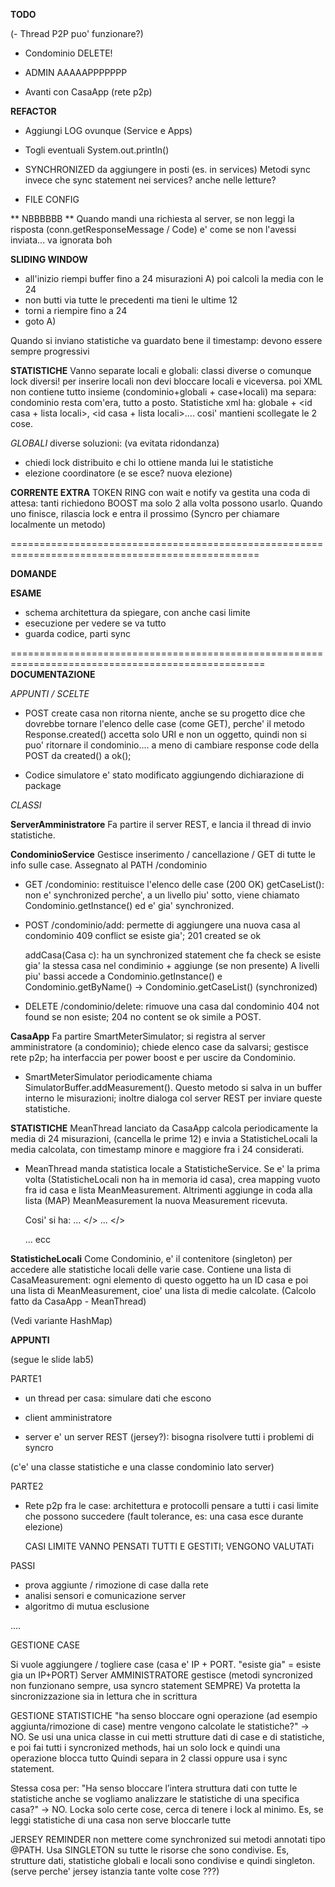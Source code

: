 **TODO**

(- Thread P2P puo' funzionare?)
- Condominio DELETE!

- ADMIN AAAAAPPPPPPP


- Avanti con CasaApp (rete p2p)


**REFACTOR**
- Aggiungi LOG ovunque (Service e Apps)
- Togli eventuali System.out.println()
- SYNCHRONIZED da aggiungere in posti (es. in services)
  Metodi sync invece che sync statement nei services? anche nelle letture?

- FILE CONFIG



** NBBBBBB **
Quando mandi una richiesta al server, se non leggi la risposta
(conn.getResponseMessage / Code) e' come se non l'avessi inviata... va ignorata boh





**SLIDING WINDOW**
- all'inizio riempi buffer fino a 24 misurazioni
A) poi calcoli la media con le 24
- non butti via tutte le precedenti ma tieni le ultime 12
- torni a riempire fino a 24
- goto A)


Quando si inviano statistiche va guardato bene il timestamp:
devono essere sempre progressivi 


**STATISTICHE**
Vanno separate locali e globali: classi diverse o comunque lock diversi!
per inserire locali non devi bloccare locali e viceversa.
poi XML non contiene tutto insieme (condominio+globali + case+locali)
ma separa: condominio resta com'era, tutto a posto.
Statistiche xml ha: globale + <id casa + lista locali>, <id casa + lista locali>....
cosi' mantieni scollegate le 2 cose.


*GLOBALI*
diverse soluzioni: (va evitata ridondanza)
- chiedi lock distribuito e chi lo ottiene manda lui le statistiche 
- elezione coordinatore (e se esce? nuova elezione)




**CORRENTE EXTRA**
TOKEN RING
con wait e notify va gestita una coda di attesa:
tanti richiedono BOOST ma solo 2 alla volta possono usarlo.
Quando uno finisce, rilascia lock e entra il prossimo
(Syncro per chiamare localmente un metodo)


=================================================================================================

**DOMANDE**


**ESAME**
- schema architettura da spiegare, con anche casi limite
- esecuzione per vedere se va tutto
- guarda codice, parti sync


==================================================================================================
**DOCUMENTAZIONE**

*APPUNTI / SCELTE*
- POST create casa non ritorna niente, anche se su progetto dice
  che dovrebbe tornare l'elenco delle case (come GET), perche'
  il metodo Response.created() accetta solo URI e non un oggetto,
  quindi non si puo' ritornare il condominio.... a meno di cambiare
  response code della POST da created() a ok();

- Codice simulatore e' stato modificato aggiungendo dichiarazione di package


*CLASSI*

**ServerAmministratore**
Fa partire il server REST, e lancia il thread di invio statistiche.


**CondominioService**
Gestisce inserimento / cancellazione / GET di tutte le info sulle case.
Assegnato al PATH /condominio

- GET /condominio: restituisce l'elenco delle case (200 OK)
  getCaseList(): non e' synchronized perche', a un livello piu' sotto, viene chiamato
  Condominio.getInstance() ed e' gia' synchronized.

- POST /condominio/add: permette di aggiungere una nuova casa al condominio
  409 conflict se esiste gia'; 201 created se ok

  addCasa(Casa c): ha un synchronized statement che fa check se esiste gia' la stessa casa
  nel condiminio + aggiunge (se non presente)
  A livelli piu' bassi accede a Condominio.getInstance() e Condominio.getByName() -> Condominio.getCaseList() (synchronized)

- DELETE /condominio/delete: rimuove una casa dal condominio
  404 not found se non esiste; 204 no content se ok
  simile a POST.



**CasaApp**
Fa partire SmartMeterSimulator; si registra al server amministratore (a condominio); chiede elenco case da salvarsi;
gestisce rete p2p; ha interfaccia per power boost e per uscire da Condominio.

- SmartMeterSimulator periodicamente chiama SimulatorBuffer.addMeasurement().
  Questo metodo si salva in un buffer interno le misurazioni; inoltre dialoga col server REST per inviare queste
  statistiche.


**STATISTICHE**
MeanThread lanciato da CasaApp calcola periodicamente la media di 24 misurazioni, (cancella le prime 12)
e invia a StatisticheLocali la media calcolata, con timestamp minore e maggiore fra i 24 considerati.

- MeanThread manda statistica locale a StatisticheService.
  Se e' la prima volta (StatisticheLocali non ha in memoria id casa), crea mapping vuoto fra id casa e lista MeanMeasurement.
  Altrimenti aggiunge in coda alla lista (MAP) MeanMeasurement la nuova Measurement ricevuta.

  Cosi' si ha:
  <idCasa>
    <MeanMeasurement> ... </>
    <MeanMeasurement> ... </>
  </idCasa>
 
  <idCasa>
  ... ecc


**StatisticheLocali**
Come Condominio, e' il contenitore (singleton) per accedere alle statistiche locali delle varie case.
Contiene una lista di CasaMeasurement: ogni elemento di questo oggetto ha un ID casa e poi una lista
di MeanMeasurement, cioe' una lista di medie calcolate. (Calcolo fatto da CasaApp - MeanThread)

(Vedi variante HashMap)

**APPUNTI**



(segue le slide lab5)

PARTE1

- un thread per casa:
	simulare dati che escono

- client amministratore

- server e' un server REST (jersey?):
	bisogna risolvere tutti i problemi di syncro


(c'e' una classe statistiche e una classe condominio lato server)

PARTE2

- Rete p2p fra le case:
	architettura e protocolli
	pensare a tutti i casi limite che possono succedere
	(fault tolerance, es: una casa esce durante elezione)

	CASI LIMITE VANNO PENSATI TUTTI E GESTITI; VENGONO VALUTATi

PASSI
- prova aggiunte / rimozione di case dalla rete
- analisi sensori e comunicazione server
- algoritmo di mutua esclusione


....


GESTIONE CASE

Si vuole aggiungere / togliere case
(casa e' IP + PORT. "esiste gia" = esiste gia un IP+PORT)
Server AMMINISTRATORE gestisce (metodi syncronized non funzionano sempre, usa syncro statement SEMPRE)
Va protetta la sincronizzazione sia in lettura che in scrittura


GESTIONE STATISTICHE
"ha senso bloccare ogni operazione (ad esempio
aggiunta/rimozione di case) mentre vengono calcolate le
statistiche?"
  -> NO. Se usi una unica classe in cui metti strutture dati di case e di statistiche,
  e poi fai tutti i syncronized methods, hai un solo lock e quindi una operazione blocca tutto
  Quindi separa in 2 classi oppure usa i sync statement.

Stessa cosa per:
"Ha senso bloccare l’intera struttura dati con tutte le statistiche
anche se vogliamo analizzare le statistiche di una specifica
casa?" 
  -> NO. Locka solo certe cose, cerca di tenere i lock al minimo.
  Es, se leggi statistiche di una casa non serve bloccarle tutte


JERSEY REMINDER
non mettere come synchronized sui metodi annotati tipo @PATH.
Usa SINGLETON su tutte le risorse che sono condivise. Es, strutture dati,
statistiche globali e locali sono condivise e quindi singleton.
(serve perche' jersey istanzia tante volte cose ???)


